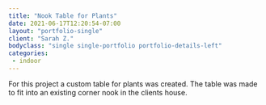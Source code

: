 ```yaml
---
title: "Nook Table for Plants"
date: 2021-06-17T12:20:54-07:00
layout: "portfolio-single"
client: "Sarah Z."
bodyclass: "single single-portfolio portfolio-details-left"
categories:
 - indoor
---
```

For this project a custom table for plants was created. The table was made to fit into an existing corner nook in the clients house.
